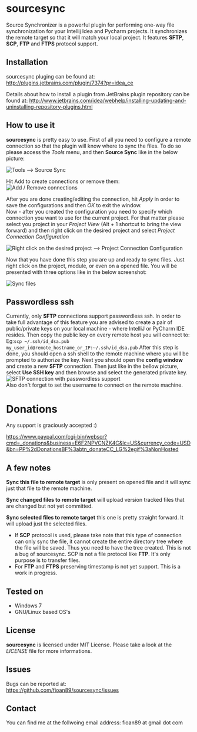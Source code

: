 sourcesync
==========
Source Synchronizer is a powerful plugin for performing one-way file synchronization for your Intellij Idea and Pycharm projects. It synchronizes the remote target so that it will match your local project. It features **SFTP**, **SCP**, **FTP** and **FTPS** protocol support.

Installation
------------  
sourcesync pluging can be found at:
http://plugins.jetbrains.com/plugin/7374?pr=idea_ce

Details about how to install a plugin from JetBrains plugin repository can be found at: 
http://www.jetbrains.com/idea/webhelp/installing-updating-and-uninstalling-repository-plugins.html

How to use it
-------------
**sourcesync** is pretty easy to use. First of all you need to configure a remote connection so that the plugin will know where to sync the files. To do so please access the *Tools* menu, and then **Source Sync** like in the below picture:  

![Tools --> Source Sync](https://raw.github.com/fioan89/sourcesync/master/resources/sourcesync/tools_menu.png)  

Hit Add to create connections or remove them:
![Add / Remove connections](https://raw.github.com/fioan89/sourcesync/master/resources/sourcesync/new_connection.png)  

After you are done creating/editing the connection, hit *Apply* in order to save the configurations and then *OK* to exit the window.  
Now - after you created the configuration you need to specify which connection you want to use for the current project. For that matter please select you project in your *Project View* (Alt + 1 shortcut to bring the view forward) and then right click on the desired project and select *Project Connection Configuration*  

![Right click on the desired project --> Project Connection Configuration](https://raw.github.com/fioan89/sourcesync/master/resources/sourcesync/select_connection.png)  

Now that you have done this step you are up and ready to sync files. Just right click on the project, module, or even on a opened file. You will be presented with three options like in the below screenshot:  

![Sync files](https://raw.github.com/fioan89/sourcesync/master/resources/sourcesync/sync_files.png)  

Passwordless ssh
----------------
Currently, only **SFTP** connections support passwordless ssh. In order to take full advantage of this feature you are advised to create a pair of public/private keys on your local machine - where IntelliJ or PyCharm IDE resides. Then copy the public key on every remote host you will connect to:  
Eg:```scp ~/.ssh/id_dsa.pub my_user_id@remote_hostname_or_IP:~/.ssh/id_dsa.pub```
After this step is done, you should open a ssh shell to the remote machine where you will be prompted to authorize the key. Next you should open the **config window** and create a new **SFTP** connection. Then just like in the bellow picture, select **Use SSH key** and then browse and select the generated private key.  
![SFTP connection with passwordless support](https://raw.githubusercontent.com/fioan89/sourcesync/master/resources/sourcesync/passwordlessSSH.png)  
Also don't forget to set the username to connect on the remote machine.

Donations
=========
Any support is graciously accepted :)  

https://www.paypal.com/cgi-bin/webscr?cmd=_donations&business=E6F2NPVCNZK4C&lc=US&currency_code=USD&bn=PP%2dDonationsBF%3abtn_donateCC_LG%2egif%3aNonHosted  

A few notes
-----------  
**Sync this file to remote target** is only present on opened file and it will sync just that file to the remote machine.  

**Sync changed files to remote target** will upload version tracked files that are changed but not yet committed.  

**Sync selected files to remote target** this one is pretty straight forward. It will upload just the selected files.  

* If **SCP** protocol is used, please take note that this type of connection can only sync the file, it cannot create the entire directory tree where the file will be saved. Thus you need to have the tree created. This is not a bug of sourcesync. SCP is not a file protocol like **FTP**. It's only purpose is to transfer files.  
* For **FTP** and **FTPS** preserving timestamp is not yet support. This is a work in progress.  

Tested on
---------
* Windows 7
* GNU/Linux based OS's
  
License
-------
**sourcesync** is licensed under MIT License. Please take a look at the *LICENSE* file for more informations.  

Issues
------
Bugs can be reported at:  
https://github.com/fioan89/sourcesync/issues

Contact
-------
You can find me at the follwoing email address:
fioan89 at gmail dot com
